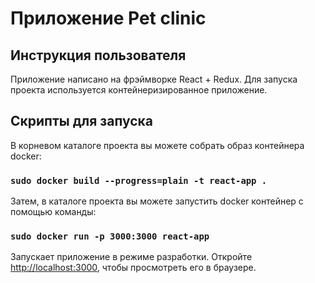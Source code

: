 # Приложение Pet clinic

## Инструкция пользователя

Приложение написано на фрэймворке React + Redux. Для запуска проекта используется контейнеризированное приложение.

## Скрипты для запуска

В корневом каталоге проекта вы можете собрать образ контейнера docker:

### `sudo docker build --progress=plain -t react-app .`

Затем, в каталоге проекта вы можете запустить docker контейнер с помощью команды:

### `sudo docker run -p 3000:3000 react-app`

Запускает приложение в режиме разработки.
Откройте [http://localhost:3000](http://localhost:3000), чтобы просмотреть его в браузере.